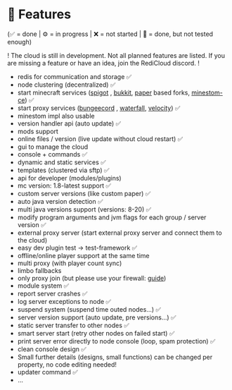 # 💎 Features

(✅ = done | ⚙️ = in progress | ❌ = not started | 🚧 = done, but not tested enough)

! The cloud is still in development. Not all planned features are listed. If you are missing a feature or have an idea, join the RediCloud discord. !

* redis for communication and storage ✅
* node clustering (decentralized) ✅
* start minecraft services ([spigot](https://getbukkit.org/download/spigot) , [bukkit](https://getbukkit.org/download/craftbukkit), [paper](https://papermc.io/) based forks, [minestom-ce](https://github.com/hollow-cube/minestom-ce)) ✅
* start proxy services ([bungeecord](https://www.spigotmc.org/wiki/bungeecord/) , [waterfall](https://github.com/PaperMC/Waterfall), [velocity](https://github.com/PaperMC/Velocity)) ✅
* minestom impl also usable
* version handler api (auto update) ✅
* mods support
* online files / version (live update without cloud restart) ✅
* gui to manage the cloud
* console + commands ✅
* dynamic and static services ✅
* templates (clustered via sftp) ✅
* api for developer (modules/plugins)
* mc version: 1.8-latest support ✅
* custom server versions (like custom paper) ✅
* auto java version detection ✅
* multi java versions support (versions: 8-20) ✅
* modify program arguments and jvm flags for each group / server version ✅
* external proxy server (start external proxy server and connect them to the cloud)
* easy dev plugin test -> test-framework ✅
* offline/online player support at the same time
* multi proxy (with player count sync)
* limbo fallbacks
* only proxy join (but please use your firewall: [guide](https://www.spigotmc.org/wiki/firewall-guide/))
* module system ✅
* report server crashes ✅
* log server exceptions to node ✅
* suspend system (suspend time outed nodes...) ✅
* server version support (auto update, pre versions...) ✅
* static server transfer to other nodes ✅
* smart server start (retry other nodes on failed start) ✅
* print server error directly to node console (loop, spam protection) ✅
* clean console design ✅
* Small further details (designs, small functions) can be changed per property, no code editing needed!
* updater command ✅
* ...
